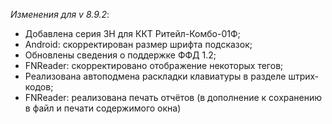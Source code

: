 _Изменения для v 8.9.2_:
- Добавлена серия ЗН для ККТ Ритейл-Комбо-01Ф;
- Android: скорректирован размер шрифта подсказок;
- Обновлены сведения о поддержке ФФД 1.2;
- FNReader: скорректировано отображение некоторых тегов;
- Реализована автоподмена раскладки клавиатуры в разделе штрих-кодов;
- FNReader: реализована печать отчётов (в дополнение к сохранению в файл и печати содержимого окна)
